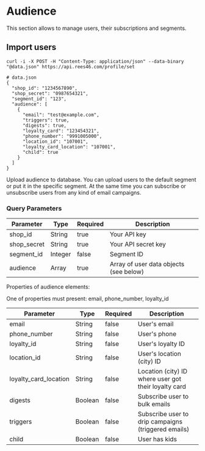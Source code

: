 # Audience

This section allows to manage users, their subscriptions and segments.

## Import users

```shell
curl -i -X POST -H "Content-Type: application/json" --data-binary "@data.json" https://api.rees46.com/profile/set

# data.json
{
  "shop_id": "1234567890",
  "shop_secret": "0987654321",
  "segment_id": "123",
  "audience": [
    {
      "email": "test@example.com",
      "triggers": true,
      "digests": true,
      "loyalty_card": "123454321",
      "phone_number": "9991005000",
      "location_id": "107001",
      "loyalty_card_location": "107001",
      "child": true
    }
  ]
}
```



Upload audience to database. You can upload users to the default segment or put it in the specific segment. At the same time you can subscribe or unsubscribe users from any kind of email campaigns.

### Query Parameters

Parameter | Type | Required | Description
--------- | ------- | -------  | -----------
shop_id | String | true | Your API key
shop_secret | String | true | Your API secret key
segment_id | Integer | false | Segment ID
audience | Array | true | Array of user data objects (see below)

Properties of audience elements:

<aside class="notice">
One of properties must present: email, phone_number, loyalty_id
</aside>

Parameter | Type | Required | Description
--------- | ------- | -------  | -----------
email | String | false | User's email 
phone_number | String | false | User's phone
loyalty_id | String | false | User's loyalty ID
location_id | String | false | User's location (city) ID
loyalty_card_location | String | false | Location (city) ID where user got their loyalty card
digests | Boolean | false | Subscribe user to bulk emails
triggers | Boolean | false | Subscribe user to drip campaigns (triggered emails)
child | Boolean | false | User has kids

